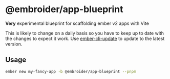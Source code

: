 # @embroider/app-blueprint

**Very** experimental blueprint for scaffolding ember v2 apps with Vite

This is likely to change on a daily basis so you have to keep up to date with the changes to expect it work. Use [ember-cli-update](https://github.com/ember-cli/ember-cli-update) to update to the latest version.

## Usage

```bash
ember new my-fancy-app -b @embroider/app-blueprint --pnpm
```